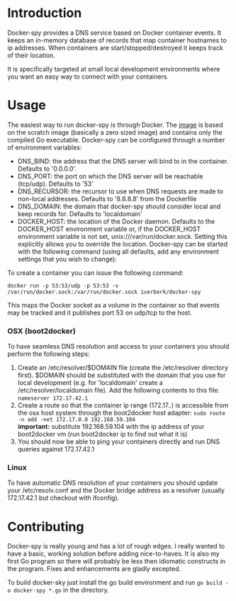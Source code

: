 # Introduction

Docker-spy provides a DNS service based on Docker container events. It keeps an in-memory database of records that map container hostnames to ip addresses. When containers are start/stopped/destroyed it keeps track of their location.

It is specifically targeted at small local development environments where you want an easy way to connect with your containers.

# Usage

The easiest way to run docker-spy is through Docker. The [image](https://registry.hub.docker.com/u/iverberk/docker-spy/) is based on the scratch image (basically a zero sized image) and contains only the compiled Go executable. Docker-spy can be configured through a number of environment variables:

* DNS_BIND: the address that the DNS server will bind to in the container. Defaults to '0.0.0.0'.
* DNS_PORT: the port on which the DNS server will be reachable (tcp/udp). Defaults to '53'
* DNS_RECURSOR: the recursor to use when DNS requests are made to non-local addresses. Defaults to '8.8.8.8' from the Dockerfile
* DNS_DOMAIN: the domain that docker-spy should consider local and keep records for. Defaults to 'localdomain'
* DOCKER_HOST: the location of the Docker daemon. Defaults to the DOCKER_HOST environment variable or, if the DOCKER_HOST environment variable is not set, unix:///var/run/docker.sock. Setting this explicitly allows you to override the location.
Docker-spy can be started with the following command (using all defaults, add any environment settings that you wish to change):

To create a container you can issue the following command:

```
docker run -p 53:53/udp -p 53:53 -v /var/run/docker.sock:/var/run/docker.sock iverberk/docker-spy
```

This maps the Docker socket as a volume in the container so that events may be tracked and it publishes port 53 on udp/tcp to the host.

### OSX (boot2docker)

To have seamless DNS resolution and access to your containers you should perform the following steps:

1. Create an /etc/resolver/$DOMAIN file (create the /etc/resolver directory first). $DOMAIN should be substituted with the domain that you use for local development (e.g. for 'localdomain' create a /etc/resolver/localdomain file). Add the following contents to this file: ```nameserver 172.17.42.1```
2. Create a route so that the container ip range (172.17.*.*) is accessible from the osx host system through the boot2docker host adapter: ```sudo route -n add -net 172.17.0.0 192.168.59.104```<br>**important:** substitute 192.168.59.104 with the ip address of your boot2docker vm (run boot2docker ip to find out what it is)
3. You should now be able to ping your containers directly and run DNS queries against 172.17.42.1

### Linux

To have automatic DNS resolution of your containers you should update your /etc/resolv.conf and the Docker bridge address as a resolver (usually 172.17.42.1 but checkout with ifconfig).

# Contributing

Docker-spy is really young and has a lot of rough edges. I really wanted to have a basic, working solution before adding nice-to-haves. It is also my first Go program so there will probably be less then idiomatic constructs in the program. Fixes and enhancements are gladly excepted.

To build docker-sky just install the go build environment and run ```go build -o docker-spy *.go``` in the directory.
